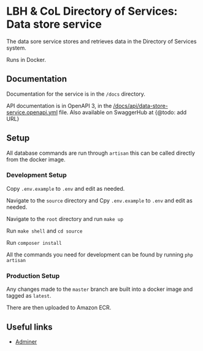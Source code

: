 # LBH & CoL Directory of Services: Data store service

The data sore service stores and retrieves data in the Directory of Services system.

Runs in Docker.

## Documentation

Documentation for the service is in the `/docs` directory.

API documentation is in OpenAPI 3, in the [/docs/api/data-store-service.openapi.yml](./docs/api/data-store-service.openapi.yml) file. Also available on SwaggerHub at {@todo: add URL}

## Setup

All database commands are run through ```artisan``` this can be called directly from the docker image.

### Development Setup

Copy ```.env.example``` to ```.env``` and edit as needed.

Navigate to the ```source``` directory and Cpy ```.env.example``` to ```.env``` and edit as needed.

Navigate to the ```root``` directory and run ```make up```

Run ```make shell``` and ```cd source```

Run ```composer install```

All the commands you need for development can be found by running ```php artisan```

### Production Setup

Any changes made to the ```master``` branch are built into a docker image and tagged as ```latest```.

There are then uploaded to Amazon ECR.

## Useful links

* [Adminer](http://adminer.store.lbh.localhost)

